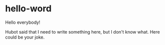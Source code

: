 # hello-word
Hello everybody!

Hubot said that I need to write something here, but I don't know what.
Here could be your joke.
